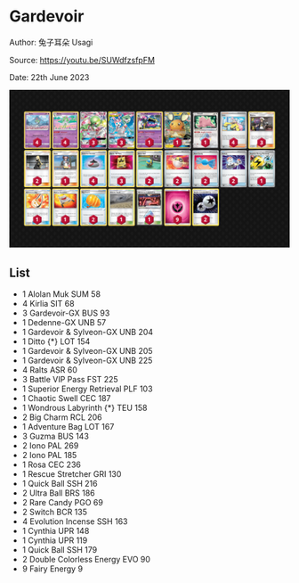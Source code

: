 # Gardevoir

Author: 兔子耳朵 Usagi

Source: <https://youtu.be/SUWdfzsfpFM>

Date: 22th June 2023

![decklist](../../images/PAL/Gardevoir/1-%20Gardevoir.png)

## List

* 1 Alolan Muk SUM 58
* 4 Kirlia SIT 68
* 3 Gardevoir-GX BUS 93
* 1 Dedenne-GX UNB 57
* 1 Gardevoir & Sylveon-GX UNB 204
* 1 Ditto {*} LOT 154
* 1 Gardevoir & Sylveon-GX UNB 205
* 1 Gardevoir & Sylveon-GX UNB 225
* 4 Ralts ASR 60
* 3 Battle VIP Pass FST 225
* 1 Superior Energy Retrieval PLF 103
* 1 Chaotic Swell CEC 187
* 1 Wondrous Labyrinth {*} TEU 158
* 2 Big Charm RCL 206
* 1 Adventure Bag LOT 167
* 3 Guzma BUS 143
* 2 Iono PAL 269
* 2 Iono PAL 185
* 1 Rosa CEC 236
* 1 Rescue Stretcher GRI 130
* 1 Quick Ball SSH 216
* 2 Ultra Ball BRS 186
* 2 Rare Candy PGO 69
* 2 Switch BCR 135
* 4 Evolution Incense SSH 163
* 1 Cynthia UPR 148
* 1 Cynthia UPR 119
* 1 Quick Ball SSH 179
* 2 Double Colorless Energy EVO 90
* 9 Fairy Energy 9
